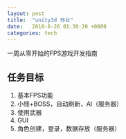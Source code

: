 ```yaml
---
layout: post
title:  "unity3d 作业"
date:   2018-6-26 01:30:20 +0800
categories: tech
---
```


> 
一周从零开始的FPS游戏开发指南

## 任务目标

1. 基本FPS功能
2. 小怪+BOSS，自动刷新，AI（服务器）
3. 使用武器
4. GUI
5. 角色创建，登录，数据存放（服务器）

